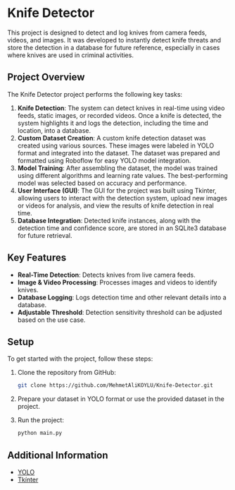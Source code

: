 # Knife Detector

This project is designed to detect and log knives from camera feeds, videos, and images. It was developed to instantly detect knife threats and store the detection in a database for future reference, especially in cases where knives are used in criminal activities.

## Project Overview

The Knife Detector project performs the following key tasks:

1. **Knife Detection**: The system can detect knives in real-time using video feeds, static images, or recorded videos. Once a knife is detected, the system highlights it and logs the detection, including the time and location, into a database.
2. **Custom Dataset Creation**: A custom knife detection dataset was created using various sources. These images were labeled in YOLO format and integrated into the dataset. The dataset was prepared and formatted using Roboflow for easy YOLO model integration.
3. **Model Training**: After assembling the dataset, the model was trained using different algorithms and learning rate values. The best-performing model was selected based on accuracy and performance.
4. **User Interface (GUI)**: The GUI for the project was built using Tkinter, allowing users to interact with the detection system, upload new images or videos for analysis, and view the results of knife detection in real time.
5. **Database Integration**: Detected knife instances, along with the detection time and confidence score, are stored in an SQLite3 database for future retrieval.

## Key Features

- **Real-Time Detection**: Detects knives from live camera feeds.
- **Image & Video Processing**: Processes images and videos to identify knives.
- **Database Logging**: Logs detection time and other relevant details into a database.
- **Adjustable Threshold**: Detection sensitivity threshold can be adjusted based on the use case.

## Setup

To get started with the project, follow these steps:

1. Clone the repository from GitHub:
   ```bash
   git clone https://github.com/MehmetAliKOYLU/Knife-Detector.git

2. Prepare your dataset in YOLO format or use the provided dataset in the project.

3. Run the project:
   ```bash
   python main.py


## Additional Information

- [YOLO](https://docs.ultralytics.com)
- [Tkínter](https://docs.python.org/3/library/tkinter.html)




